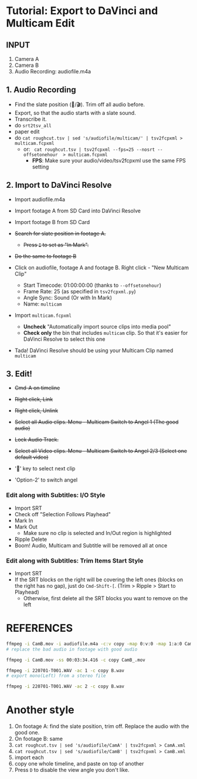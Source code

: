 # Tutorial: Export to DaVinci and Multicam Edit

## INPUT

 1. Camera A
 2. Camera B
 3. Audio Recording: audiofile.m4a

## 1. Audio Recording

 - Find the slate position (👏/🎬). Trim off all audio before. 
 - Export, so that the audio starts with a slate sound. 
 - Transcribe it.
 - do `srt2tsv_all`
 - paper edit
 - do `cat roughcut.tsv | sed 's/audiofile/multicam/' | tsv2fcpxml > multicam.fcpxml `
   - or: ` cat roughcut.tsv | tsv2fcpxml --fps=25 --nosrt --offsetonehour  > multicam.fcpxml`
	   - **FPS**: Make sure your audio/video/tsv2fcpxml use the same FPS setting

## 2. Import to DaVinci Resolve
 - Import audiofile.m4a
 - Import footage A from SD Card into DaVinci Resolve
 - Import footage B from SD Card 

 - ~~Search for slate position in footage A.~~
   - ~~Press `I` to set as "In Mark".~~
 - ~~Do the same to footage B~~

 - Click on audiofile, footage A and footage B. Right click - "New Multicam Clip"
   - Start Timecode: 01:00:00:00  (thanks to `--offsetonehour`)
   - Frame Rate: 25 (as specified in `tsv2fcpxml.py`)
   - Angle Sync: Sound (Or with In Mark)
   - Name: `multicam`

 - Import `multicam.fcpxml`
   - **Uncheck** "Automatically import source clips into media pool"
   - **Check only** the bin that includes `multicam` clip. So that it's easier for DaVinci Resolve to select this one
 - Tada! DaVinci Resolve should be using your Multicam Clip named `multicam`

## 3. Edit!

 - ~~Cmd-A on timeline~~
 - ~~Right click, Link~~
 - ~~Right click, Unlink~~
 - ~~Select all Audio clips. Menu - Multicam Switch to Angel 1 (The good audio)~~
 - ~~Lock Audio Track.~~
 - ~~Select all Video clips. Menu - Multicam Switch to Angel 2/3 (Select one default video)~~

 - '🔽' key to select next clip
 - 'Option-2' to switch angel

### Edit along with Subtitles: I/O Style 
 - Import SRT
 - Check off "Selection Follows Playhead"
 - Mark In
 - Mark Out
     - Make sure no clip is selected and In/Out region is highlighted
 - Ripple Delete
 - Boom! Audio, Multicam and Subtitle will be removed all at once

### Edit along with Subtitles: Trim Items Start Style
 - Import SRT
 - If the SRT blocks on the right will be covering the left ones (blocks on the right has no gap), just do `Cmd-Shift-[`. (Trim > Ripple > Start to Playhead)
   - Otherwise, first delete all the SRT blocks you want to remove on the left


# REFERENCES

```bash
ffmpeg -i CamB.mov -i audiofile.m4a -c:v copy -map 0:v:0 -map 1:a:0 CamB.mp4 
# replace the bad audio in footage with good audio

ffmpeg -i CamB.mov -ss 00:03:34.416 -c copy CamB_.mov

ffmpeg -i 220701-T001.WAV -ac 1 -c copy B.wav
# export mono(Left) from a stereo file

ffmpeg -i 220701-T001.WAV -ac 2 -c copy B.wav
```

# Another style

1. On footage A: find the slate position, trim off. Replace the audio with the good one.
1. On footage B: same
1. `cat roughcut.tsv | sed 's/audiofile/CamA' | tsv2fcpxml > CamA.xml`
1. `cat roughcut.tsv | sed 's/audiofile/CamB' | tsv2fcpxml > CamB.xml`
1. import each
1. copy one whole timeline, and paste on top of another
1. Press `D` to disable the view angle you don't like.
